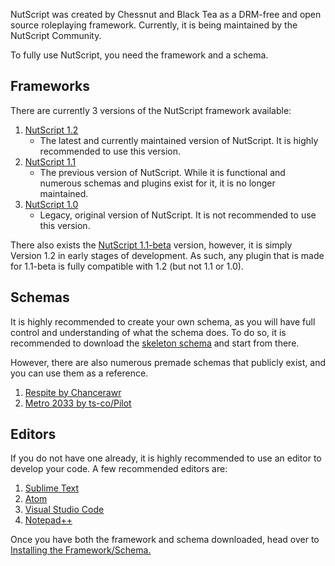 NutScript was created by Chessnut and Black Tea as a DRM-free and open source roleplaying framework. Currently, it is being maintained by the NutScript Community.

To fully use NutScript, you need the framework and a schema.

## Frameworks

There are currently 3 versions of the NutScript framework available:

1. [NutScript 1.2](https://github.com/NutScript/NutScript)
    - The latest and currently maintained version of NutScript. It is highly recommended to use this version.
2. [NutScript 1.1](https://github.com/rebel1324/NutScript)
    - The previous version of NutScript. While it is functional and numerous schemas and plugins exist for it, it is no longer maintained.
3. [NutScript 1.0](https://github.com/Chessnut/NutScript/tree/1.0)
    - Legacy, original version of NutScript. It is not recommended to use this version.

There also exists the [NutScript 1.1-beta](https://github.com/rebel1324/NutScript/tree/1.1-beta) version, however, it is simply Version 1.2 in early stages of development. As such, any plugin that is made for 1.1-beta is fully compatible with 1.2 (but not 1.1 or 1.0).

## Schemas

It is highly recommended to create your own schema, as you will have full control and understanding of what the schema does. To do so, it is recommended to download the [skeleton schema](https://github.com/NutScript/skeleton-schema) and start from there.

However, there are also numerous premade schemas that publicly exist, and you can use them as a reference.

1. [Respite by Chancerawr](https://github.com/Chancerawr/respite)
2. [Metro 2033 by ts-co/Pilot](https://github.com/ts-co/Metro-2033)

## Editors

If you do not have one already, it is highly recommended to use an editor to develop your code. A few recommended editors are:

1. [Sublime Text](https://www.sublimetext.com/)
2. [Atom](https://atom.io/)
3. [Visual Studio Code](https://code.visualstudio.com/)
4. [Notepad++](https://notepad-plus-plus.org/)

Once you have both the framework and schema downloaded, head over to [Installing the Framework/Schema.](installation/Installing_the_Framework_and_Schema.md)
